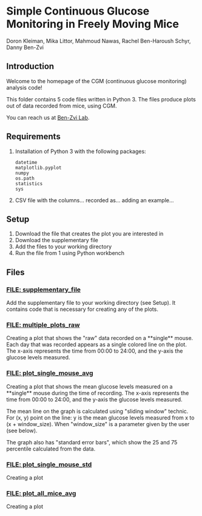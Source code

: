 # Simple Continuous Glucose Monitoring in Freely Moving Mice 

Doron Kleiman, Mika Littor, Mahmoud Nawas, Rachel Ben-Haroush Schyr, Danny Ben-Zvi 

## Introduction
<p class="text-justify">
Welcome to the homepage of the CGM (continuous glucose monitoring) analysis code!

This folder contains 5 code files written in Python 3.
The files produce plots out of data recorded from mice, using CGM.

You can reach us at [Ben-Zvi Lab](https://www.benzvilab.com/).
</p>

## Requirements 
1. Installation of Python 3 with the following packages:
    ```
   datetime
   matplotlib.pyplot
   numpy
   os.path
   statistics
   sys
   ```
2. CSV file with the columns... recorded as...
   adding an example...

## Setup
1. Download the file that creates the plot you are interested in 
2. Download the supplementary file 
3. Add the files to your working directory
4. Run the file from 1 using Python workbench 

## Files
### [FILE: supplementary_file](supplementary_file.py)
<p class="text-justify">
Add the supplementary file to your working directory (see Setup).
It contains code that is necessary for creating any of the plots.
</p>

### [FILE: multiple_plots_raw](multiple_plots_raw.py)
<p class="text-justify">
Creating a plot that shows the "raw" data recorded on a **single** mouse. 
Each day that was recorded appears as a single colored line on the plot.
The x-axis represents the time from 00:00 to 24:00, and the y-axis the glucose levels measured.
</p>

### [FILE: plot_single_mouse_avg](plot_single_mouse_avg.py)
<p class="right">
Creating a plot that shows the mean glucose levels measured on a **single** mouse
during the time of recording. The x-axis represents the time from 00:00 to 24:00, 
and the y-axis the glucose levels measured. 

The mean line on the graph is calculated using "sliding window" technic. 
For (x, y) point on the line: y is the mean glucose levels 
measured from x to (x + window_size). When "window_size" is a parameter given by
the user (see below).

The graph also has "standard error bars", which show the 25 and 75 percentile calculated from the data.
</p>

### [FILE: plot_single_mouse_std](plot_single_mouse_std.py)
<p class="text-justify">
Creating a plot
</p>

### [FILE: plot_all_mice_avg](plot_all_mice_avg.py)
<p class="text-justify">
Creating a plot
</p>

